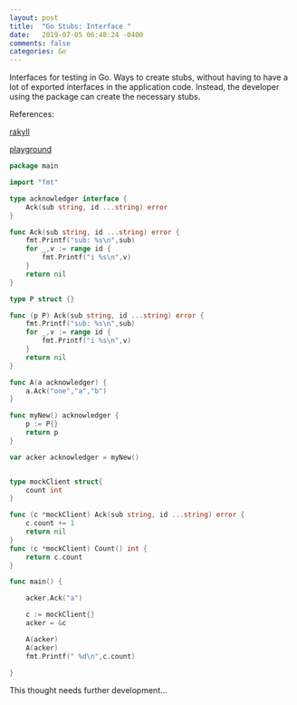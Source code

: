 ```yaml
---
layout: post
title:  "Go Stubs: Interface "
date:   2019-07-05 06:48:24 -0400 
comments: false
categories: Go
---
```


Interfaces for testing in Go.  Ways to create
stubs, without having to have a lot of exported interfaces
in the application code. Instead, the developer using the
package can create the necessary stubs.


References:

[rakyll](https://rakyll.org/interface-pollution/)


[playground](https://play.golang.org/p/8uKhaRXjdgC)
```go
package main

import "fmt"

type acknowledger interface {
	Ack(sub string, id ...string) error
}

func Ack(sub string, id ...string) error {
	fmt.Printf("sub: %s\n",sub)
	for _,v := range id {
		fmt.Printf("i %s\n",v)
	}
	return nil
}

type P struct {}

func (p P) Ack(sub string, id ...string) error {
	fmt.Printf("sub: %s\n",sub)
	for _,v := range id {
		fmt.Printf("i %s\n",v)
	}
	return nil
}

func A(a acknowledger) {
	a.Ack("one","a","b")
}

func myNew() acknowledger {
	p := P{}
	return p
}

var acker acknowledger = myNew()


type mockClient struct{
	count int
}

func (c *mockClient) Ack(sub string, id ...string) error {
	c.count += 1
	return nil
}
func (c *mockClient) Count() int {
	return c.count
}

func main() {

	acker.Ack("a")

	c := mockClient{}
	acker = &c

	A(acker)
	A(acker)
	fmt.Printf(" %d\n",c.count)
	
}


```

This thought needs further development...




<div id="fb-root"></div>
<script>(function(d, s, id) {
  var js, fjs = d.getElementsByTagName(s)[0];
  if (d.getElementById(id)) return;
  js = d.createElement(s); js.id = id;
  js.src = "//connect.facebook.net/en_US/sdk.js#xfbml=1&version=v2.8&appId=671657696349259";
  fjs.parentNode.insertBefore(js, fjs);
}(document, 'script', 'facebook-jssdk'));</script>


<!--  Enter text below, if you want -->


<div class="fb-comments"  data-numposts="5"></div>






